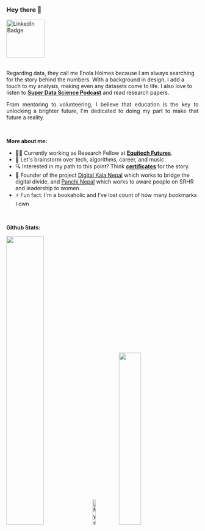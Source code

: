 <!-- Introduction -->

### Hey  there :wave:


<div>

<a href="https://www.linkedin.com/in/labbi-karmacharya/" target="_blank">
  <img alt="LinkedIn Badge" width="100px" src="https://img.shields.io/badge/-LinkedIn-blue?style=for-the-badge&logo=Linkedin&logoColor=white" />
</a>

</div>


<br/>


<!-- Bio and interest -->
Regarding data, they call me  Enola Holmes because I am always searching for the story behind the numbers. With a background in design, I add a touch to my analysis, making even any datasets come to life. I also love to listen to [**Super Data Science Podcast**](https://www.superdatascience.com/podcast) and read research papers. 

<p align="justify">
 From mentoring to volunteering, I believe that education is the key to unlocking a brighter future, I'm dedicated to doing my part to make that future a reality.
</p>  
</br>


**More about me:**

- 👩‍💻  Currently working as Research Fellow at [**Equitech Futures**](https://www.equitechfutures.com/).
- 💬  Let's brainstorm over tech, algorithms, career, and music
- 🔍 Interested in my path to this point? Think [**certificates**](https://github.com/karmasta13/karmasta13/tree/main/certificate_station) for the story.
- 🌟  Founder of the project [Digital Kala Nepal](https://www.instagram.com/digitalkala.nepal/) which works to bridge the digital divide, and [Panchi Nepal](https://www.instagram.com/panchi.nepal/) which works to aware people on SRHR and leadership to women.
- ⚡  Fun fact: I'm a bookaholic and I've lost count of how many bookmarks I own

<br/>




<!-- Stats -->

**Github Stats:**

<div align="left">
<picture>
<source media="(prefers-color-scheme: light)" srcset="https://github-readme-stats-eight-theta.vercel.app/api?username=karmasta13&&count_private=true&show_icons=true&bg_color=ffffff&title_color=1f1f1f&text_color=1f1f1f&icon_color=ffbb00&hide_border=true">
<img width="44%" src="https://github-readme-stats-eight-theta.vercel.app/api?username=karmasta13&&count_private=true&show_icons=true&bg_color=0D1117&title_color=ffffff&text_color=929292&icon_color=F1E05A&hide_border=true"/>
</picture>

<picture>
 <img width="13%"  title="🔥 Get streak stats for your profile at git.io/streak-stats" alt="My streak" src="https://github-readme-streak-stats.herokuapp.com/?user=karmasta13&theme=github-dark-blue&hide_border=true&stroke=0000&exclude_days=Sun%2CSat&hide_total_contributions=true&background=060A0CD0&hide_current_streak=true&card_width=130"/>
</picture>

<picture>
<source media="(prefers-color-scheme: light)" srcset="https://github-readme-stats-eight-theta.vercel.app/api/top-langs/?username=karmasta13&layout=compact&bg_color=ffffff&title_color=1f1f1f&text_color=1f1f1f&hide_border=true">
<img width="34%" src="https://github-readme-stats-eight-theta.vercel.app/api/top-langs/?username=karmasta13&layout=compact&bg_color=0D1117&title_color=ffffff&text_color=929292&hide_border=true" />
</picture>

</div>


       
</p>

<br/>

